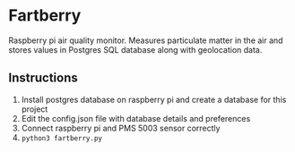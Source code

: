 # Fartberry
Raspberry pi air quality monitor. Measures particulate matter in the air and stores values in Postgres SQL database along with geolocation data.

## Instructions
1. Install postgres database on raspberry pi and create a database for this project
2. Edit the config.json file with database details and preferences
3. Connect raspberry pi and PMS 5003 sensor correctly
4. `python3 fartberry.py`
